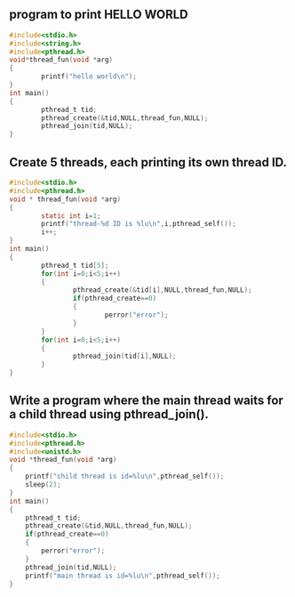 ## program to print HELLO WORLD
```c
#include<stdio.h>
#include<string.h>
#include<pthread.h>
void*thread_fun(void *arg)
{
        printf("hello world\n");
}
int main()
{
        pthread_t tid;
        pthread_create(&tid,NULL,thread_fun,NULL);
        pthread_join(tid,NULL);
}
```
## Create 5 threads, each printing its own thread ID.
```c
#include<stdio.h>
#include<pthread.h>
void * thread_fun(void *arg)
{
        static int i=1;
        printf("thread-%d ID is %lu\n",i,pthread_self());
        i++;
}
int main()
{
        pthread_t tid[5];
        for(int i=0;i<5;i++)
        {
                pthread_create(&tid[i],NULL,thread_fun,NULL);
                if(pthread_create==0)
                {
                        perror("error");
                }
        }
        for(int i=0;i<5;i++)
        {
                pthread_join(tid[i],NULL);
        }
}
```
## Write a program where the main thread waits for a child thread using pthread_join().
```c
#include<stdio.h>
#include<pthread.h>
#include<unistd.h>
void *thread_fun(void *arg)
{
	printf("child thread is id=%lu\n",pthread_self());
	sleep(2);
}
int main()
{
	pthread_t tid;
	pthread_create(&tid,NULL,thread_fun,NULL);
	if(pthread_create==0)
	{
		perror("error");
	}
	pthread_join(tid,NULL);
	printf("main thread is id=%lu\n",pthread_self());
}
```
